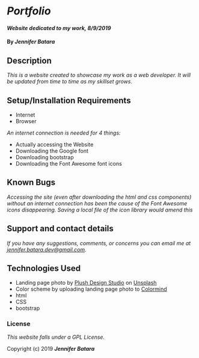 # _Portfolio_

#### _Website dedicated to my work, 8/9/2019_

#### By _Jennifer Batara_

## Description

_This is a website created to showcase my work as a web developer. It will be updated from time to time as my skillset grows._

## Setup/Installation Requirements

* Internet
* Browser

_An internet connection is needed for 4 things:_
* Actually accessing the Website
* Downloading the Google font
* Downloading bootstrap
* Downloading the Font Awesome font icons


## Known Bugs

_Accessing the site (even after downloading the html and css components) without an internet connection has been the cause of the Font Awesome icons disappearing. Saving a local file of the icon library would amend this_

## Support and contact details

_If you have any suggestions, comments, or concerns you can email me at jennifer.batara.dev@gmail.com._

## Technologies Used

* Landing page photo by [Plush Design Studio](https://unsplash.com/@plushdesignstudio) on [Unsplash](https://unsplash.com/)
* Color scheme by uploading landing page photo to [Colormind](http://colormind.io/)
* html
* CSS
* bootstrap

### License

*This website falls under a GPL License.*

Copyright (c) 2019 **_Jennifer Batara_**
